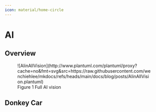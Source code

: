 ```yaml
---
icon: material/home-circle
---
```

# AI

## Overview

<figure markdown="span">
![AIinAllVision](http://www.plantuml.com/plantuml/proxy?cache=no&fmt=svg&src=https://raw.githubusercontent.com/wenchiehlee/mkdocs/refs/heads/main/docs/blog/posts/AIinAllVision.plantuml)
  <figcaption>Figure 1 Full AI vision</figcaption>
</figure>



## Donkey Car
